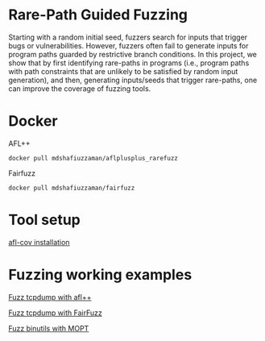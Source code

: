 # Rare-Path Guided Fuzzing

Starting with a random initial seed, fuzzers search for inputs that trigger bugs or vulnerabilities. However, fuzzers often fail to generate inputs for program paths guarded by restrictive branch conditions. In this project, we show that by first identifying rare-paths in programs (i.e., program paths with path constraints that are unlikely to be satisfied by random input generation), and then, generating inputs/seeds that trigger rare-paths, one can improve the coverage of fuzzing tools. 

# Docker 
AFL++

```
docker pull mdshafiuzzaman/aflplusplus_rarefuzz
```

Fairfuzz

```
docker pull mdshafiuzzaman/fairfuzz
```


# Tool setup 

[afl-cov installation](https://github.com/Shafiuzzaman-Hira/PReachFuzz/blob/main/afl-cov)


# Fuzzing working examples

[Fuzz tcpdump with afl++](https://github.com/Shafiuzzaman-Hira/PReachFuzz/blob/2f2df725a9bdc213d8257fc1bc3aab1c026d0f8c/AFL++/Fuzz%20tcpdump)

[Fuzz tcpdump with FairFuzz](https://github.com/Shafiuzzaman-Hira/PReachFuzz/blob/156f1fde28a33829e7d996244d68bc23ef8bc19e/FairFuzz/tacpdump.md)

[Fuzz binutils with MOPT](https://github.com/Shafiuzzaman-Hira/PReachFuzz/blob/main/MOPT/README.md)
